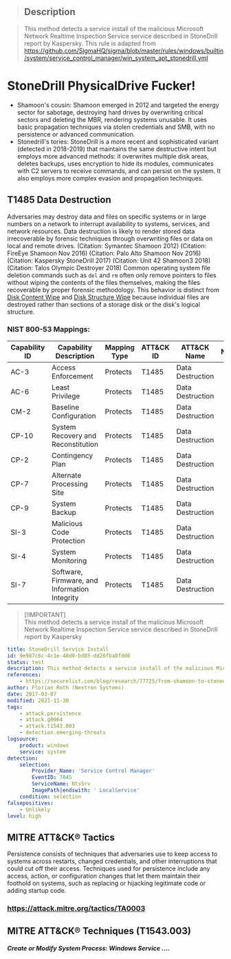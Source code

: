 > ## Description

> This method detects a service install of the malicious Microsoft Network Realtime Inspection Service service described in StoneDrill report by Kaspersky. This rule is adapted from https://github.com/SigmaHQ/sigma/blob/master/rules/windows/builtin/system/service_control_manager/win_system_apt_stonedrill.yml

# StoneDrill PhysicalDrive Fucker!
- Shamoon's cousin: Shamoon emerged in 2012 and targeted the energy sector for sabotage, destroying hard drives by overwriting critical sectors and deleting the MBR, rendering systems unusable. It uses basic propagation techniques via stolen credentials and SMB, with no persistence or advanced communication.
- Stonedrill's tories: StoneDrill is a more recent and sophisticated variant (detected in 2018-2019) that maintains the same destructive intent but employs more advanced methods: it overwrites multiple disk areas, deletes backups, uses encryption to hide its modules, communicates with C2 servers to receive commands, and can persist on the system. It also employs more complex evasion and propagation techniques.

## T1485 Data Destruction
Adversaries may destroy data and files on specific systems or in large numbers on
a network to interrupt availability to systems, services, and network resources.
Data destruction is likely to render stored data irrecoverable by forensic techniques
through overwriting files or data on local and remote drives.
(Citation: Symantec Shamoon 2012)
(Citation: FireEye Shamoon Nov 2016)
(Citation: Palo Alto Shamoon Nov 2016)
(Citation: Kaspersky StoneDrill 2017)
(Citation: Unit 42 Shamoon3 2018)
(Citation: Talos Olympic Destroyer 2018) 
Common operating system file deletion commands such as <code>del</code> and <code>rm</code>
often only remove pointers to files without wiping the contents of the files themselves,
making the files recoverable by proper forensic methodology. This behavior is distinct from
[Disk Content Wipe](https://attack.mitre.org/techniques/T1561/001/) and [Disk Structure Wipe](https://attack.mitre.org/techniques/T1561/002/) because individual files are destroyed rather than sections of a storage disk or the disk's logical structure.

### NIST 800-53 Mappings:
| Capability ID | Capability Description                       | Mapping Type | ATT&CK ID | ATT&CK Name      | Notes            |
|---------------|---------------------------------------------|--------------|-----------|------------------|------------------|
| AC-3          | Access Enforcement                          | Protects     | T1485     | Data Destruction |                  |
| AC-6          | Least Privilege                            | Protects     | T1485     | Data Destruction |                  |
| CM-2          | Baseline Configuration                     | Protects     | T1485     | Data Destruction |                  |
| CP-10         | System Recovery and Reconstitution        | Protects     | T1485     | Data Destruction |                  |
| CP-2          | Contingency Plan                           | Protects     | T1485     | Data Destruction |                  |
| CP-7          | Alternate Processing Site                  | Protects     | T1485     | Data Destruction |                  |
| CP-9          | System Backup                             | Protects     | T1485     | Data Destruction |                  |
| SI-3          | Malicious Code Protection                  | Protects     | T1485     | Data Destruction |                  |
| SI-4          | System Monitoring                         | Protects     | T1485     | Data Destruction |                  |
| SI-7          | Software, Firmware, and Information Integrity | Protects | T1485     | Data Destruction |                  |

> [!IMPORTANT]\
> This method detects a service install of the malicious Microsoft Network Realtime Inspection Service service described in StoneDrill report by Kaspersky

```yaml
title: StoneDrill Service Install
id: 9e987c6c-4c1e-40d8-bd85-dd26fba8fdd6
status: test
description: This method detects a service install of the malicious Microsoft Network Realtime Inspection Service service described in StoneDrill report by Kaspersky
references:
    - https://securelist.com/blog/research/77725/from-shamoon-to-stonedrill/
author: Florian Roth (Nextron Systems)
date: 2017-03-07
modified: 2021-11-30
tags:
    - attack.persistence
    - attack.g0064
    - attack.t1543.003
    - detection.emerging-threats
logsource:
    product: windows
    service: system
detection:
    selection:
        Provider_Name: 'Service Control Manager'
        EventID: 7045
        ServiceName: NtsSrv
        ImagePath|endswith: ' LocalService'
    condition: selection
falsepositives:
    - Unlikely
level: high
```

## MITRE ATT&CK® Tactics
Persistence consists of techniques that adversaries use to keep access to systems across restarts, changed credentials, and other interruptions that could cut off their access. Techniques used for persistence include any access, action, or configuration changes that let them maintain their foothold on systems, such as replacing or hijacking legitimate code or adding startup code.
### https://attack.mitre.org/tactics/TA0003

## MITRE ATT&CK® Techniques (T1543.003)
<h5 align="left">Create or Modify System Process: Windows Service ....</h5>

###
